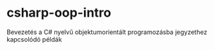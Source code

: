 # csharp-oop-intro
Bevezetés a C# nyelvű objektumorientált programozásba jegyzethez kapcsolódó példák

